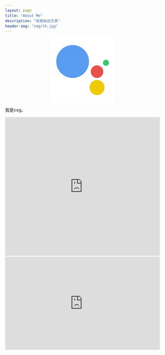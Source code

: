 ```yaml
---
layout: page
title: "About Me"
description: "有朋自远方来"
header-img: "img/th.jpg"
---
```


<center>
    <p><img src="/img/me.png" align="center"></p>
</center>



我是csg。



<iframe src="https://music.163.com/outchain/player?type=0&id=314849965&auto=0&height=430" width="100%" height="450" frameborder="no" marginwidth="0" marginheight="0"></iframe>



<div class="aspect-ratio">

<iframe frameborder="0" width="640" height="498" src="https://v.qq.com/iframe/player.html?vid=a0308bz4yp2&tiny=0&auto=0" allowfullscreen></iframe>

</div>



<style>

.aspect-ratio {
  position: relative;
  width: 100%;
  height: 0;
  padding-bottom: 60%;
}


.aspect-ratio iframe {
  position: absolute;
  width: 100%;
  height: 100%;
  left: 0;
  top: 0;
}
</style>
